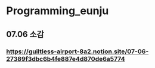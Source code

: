 # Programming_eunju

## 07.06 소감
### https://guiltless-airport-8a2.notion.site/07-06-27389f3dbc6b4fe887e4d870de6a5774
